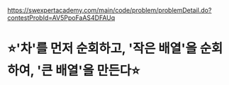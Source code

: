 https://swexpertacademy.com/main/code/problem/problemDetail.do?contestProbId=AV5PpoFaAS4DFAUq

# ⭐'차'를 먼저 순회하고, '작은 배열'을 순회하여, '큰 배열'을 만든다⭐